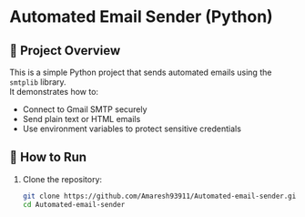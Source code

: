 # Automated Email Sender (Python)

## 📌 Project Overview
This is a simple Python project that sends automated emails using the `smtplib` library.  
It demonstrates how to:
- Connect to Gmail SMTP securely
- Send plain text or HTML emails
- Use environment variables to protect sensitive credentials

## 🚀 How to Run
1. Clone the repository:
   ```bash
   git clone https://github.com/Amaresh93911/Automated-email-sender.git
   cd Automated-email-sender
